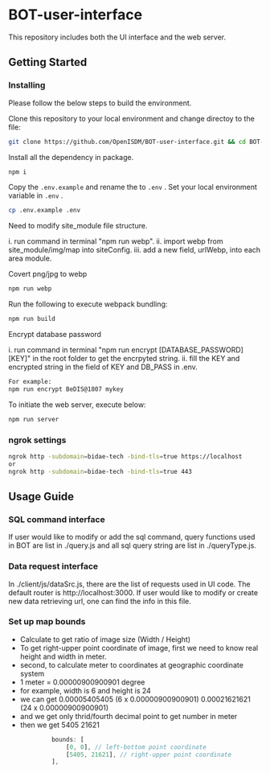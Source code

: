 # BOT-user-interface

This repository includes both the UI interface and the web server.

## Getting Started

### Installing

Please follow the below steps to build the environment.

Clone this repository to your local environment and change directoy to the file:

```bash
git clone https://github.com/OpenISDM/BOT-user-interface.git && cd BOT-user-interface
```

Install all the dependency in package.

```bash
npm i
```

Copy the `.env.example` and rename the to `.env` . Set your local environment variable in `.env` .

```bash
cp .env.example .env
```

Need to modify site_module file structure.

i. run command in terminal "npm run webp".
ii. import webp from site_module/img/map into siteConfig.
iii. add a new field, urlWebp, into each area module.

Covert png/jpg to webp

```bash
npm run webp
```

Run the following to execute webpack bundling:

```bash
npm run build
```

Encrypt database password

i. run command in terminal "npm run encrypt [DATABASE_PASSWORD] [KEY]" in the root folder to get the encrpyted string.
ii. fill the KEY and encrypted string in the field of KEY and DB_PASS in .env.

```bash
For example:
npm run encrypt BeDIS@1807 mykey
```

To initiate the web server, execute below:

```bash
npm run server
```

### ngrok settings

```bash
ngrok http -subdomain=bidae-tech -bind-tls=true https://localhost
or
ngrok http -subdomain=bidae-tech -bind-tls=true 443
```

## Usage Guide

### SQL command interface

If user would like to modify or add the sql command, query functions used in BOT are list in ./query.js and all sql query string are list in ./queryType.js.

### Data request interface

In ./client/js/dataSrc.js, there are the list of requests used in UI code. The default router is http://localhost:3000. If user would like to modify or create new data retrieving url, one can find the info in this file.

### Set up map bounds

- Calculate to get ratio of image size (Width / Height)
- To get right-upper point coordinate of image, first we need to know real height and width in meter.
- second, to calculate meter to coordinates at geographic coordinate system
- 1 meter = 0.00000900900901 degree
- for example, width is 6 and height is 24
- we can get
  0.00005405405 (6 x 0.00000900900901)
  0.00021621621 (24 x 0.00000900900901)
- and we get only thrid/fourth decimal point to get number in meter
- then we get
  5405
  21621

```javascript
			bounds: [
				[0, 0], // left-bottom point coordinate
				[5405, 21621], // right-upper point coordinate
			],
```
